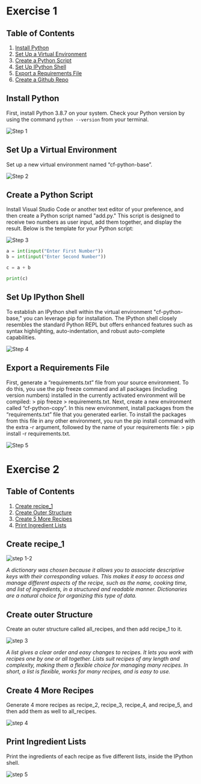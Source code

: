 # Exercise 1

## Table of Contents

1. [Install Python](#install-python)
2. [Set Up a Virtual Environment](#set-up-a-virtual-environment)
3. [Create a Python Script](#create-a-python-script)
4. [Set Up IPython Shell](#set-up-ipython-shell)
5. [Export a Requirements File](#export-a-requirements-file)
6. [Create a Github Repo](#create-a-github-repo)

## Install Python

First, install Python 3.8.7 on your system. Check your Python version by using the command `python --version` from your terminal.

![Step 1](./Exercise_1.1/1.png)

## Set Up a Virtual Environment

Set up a new virtual environment named “cf-python-base”.

![Step 2](./Exercise_1.1/2.png)

## Create a Python Script

Install Visual Studio Code or another text editor of your preference, and then create a Python script named "add.py." This script is designed to receive two numbers as user input, add them together, and display the result. Below is the template for your Python script:

![Step 3](./Exercise_1.1/3.png)

```python
a = int(input("Enter First Number"))
b = int(input("Enter Second Number"))

c = a + b

print(c)
```

## Set Up IPython Shell

To establish an IPython shell within the virtual environment "cf-python-base," you can leverage pip for installation. The IPython shell closely resembles the standard Python REPL but offers enhanced features such as syntax highlighting, auto-indentation, and robust auto-complete capabilities.

![Step 4](./Exercise_1.1/4.png)

## Export a Requirements File

First, generate a “requirements.txt” file from your source environment. To do this, you use the pip freeze command and all packages (including version numbers) installed in the currently activated environment will be compiled: > pip freeze > requirements.txt.
Next, create a new environment called “cf-python-copy”. In this new environment, install packages from the “requirements.txt” file that you generated earlier. To install the packages from this file in any other environment, you run the pip install command with the extra -r argument, followed by the name of your requirements file: > pip install -r requirements.txt.

![Step 5](./Exercise_1.1/5.png)

# Exercise 2

## Table of Contents

1. [Create recipe_1](#create-recipe_1)
2. [Create Outer Structure](#create-outer-structure)
3. [Create 5 More Recipes](#create-4-more-recipes)
4. [Print Ingredient Lists](#print-ingredient-lists)

## Create recipe_1

![step 1-2](./exercise_1.2/2.png)

_A dictionary was chosen because it allows you to associate descriptive keys with their corresponding values. This makes it easy to access and manage different aspects of the recipe, such as the name, cooking time, and list of ingredients, in a structured and readable manner. Dictionaries are a natural choice for organizing this type of data._

## Create outer Structure

Create an outer structure called all_recipes, and then add recipe_1 to it.

![step 3](./exercise_1.2/3.png)

_A list gives a clear order and easy changes to recipes. It lets you work with recipes one by one or all together. Lists suit recipes of any length and complexity, making them a flexible choice for managing many recipes. In short, a list is flexible, works for many recipes, and is easy to use._

## Create 4 More Recipes

Generate 4 more recipes as recipe_2, recipe_3, recipe_4, and recipe_5, and then add them as well to all_recipes.

![step 4](./exercise_1.2/4.png)

## Print Ingredient Lists

Print the ingredients of each recipe as five different lists, inside the IPython shell.

![step 5](./exercise_1.2/5.png)
